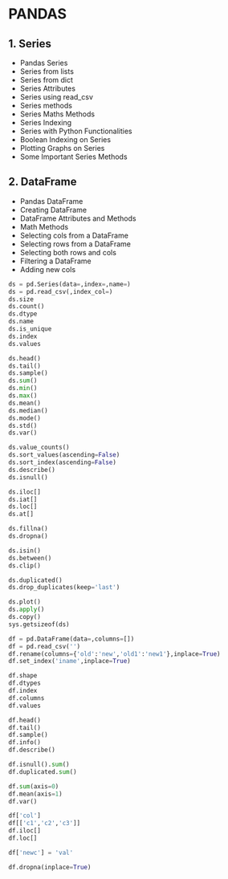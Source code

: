 # PANDAS

## 1. Series

- Pandas Series
- Series from lists
- Series from dict
- Series Attributes
- Series using read_csv
- Series methods
- Series Maths Methods
- Series Indexing
- Series with Python Functionalities
- Boolean Indexing on Series
- Plotting Graphs on Series
- Some Important Series Methods

## 2. DataFrame

- Pandas DataFrame
- Creating DataFrame
- DataFrame Attributes and Methods
- Math Methods
- Selecting cols from a DataFrame
- Selecting rows from a DataFrame
- Selecting both rows and cols
- Filtering a DataFrame
- Adding new cols

```python
ds = pd.Series(data=,index=,name=)
ds = pd.read_csv(,index_col=)
ds.size
ds.count()
ds.dtype
ds.name
ds.is_unique
ds.index
ds.values

ds.head()
ds.tail()
ds.sample()
ds.sum() 
ds.min()
ds.max()
ds.mean()
ds.median()
ds.mode()
ds.std()
ds.var()

ds.value_counts()
ds.sort_values(ascending=False)
ds.sort_index(ascending=False)
ds.describe()
ds.isnull()

ds.iloc[]
ds.iat[]
ds.loc[]
ds.at[]

ds.fillna()
ds.dropna()

ds.isin() 
ds.between()
ds.clip()

ds.duplicated()
ds.drop_duplicates(keep='last')

ds.plot()
ds.apply()
ds.copy()
sys.getsizeof(ds)
```

```python
df = pd.DataFrame(data=,columns=[])
df = pd.read_csv('')
df.rename(columns={'old':'new','old1':'new1'},inplace=True)
df.set_index('iname',inplace=True)

df.shape
df.dtypes
df.index
df.columns
df.values

df.head()
df.tail()
df.sample()
df.info()
df.describe()

df.isnull().sum()
df.duplicated.sum()

df.sum(axis=0)
df.mean(axis=1)
df.var()

df['col']
df[['c1','c2','c3']]
df.iloc[]
df.loc[]

df['newc'] = 'val'

df.dropna(inplace=True)
```
